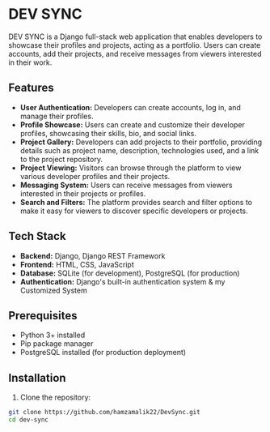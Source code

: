 # DEV SYNC

DEV SYNC is a Django full-stack web application that enables developers to showcase their profiles and projects, acting as a portfolio. Users can create accounts, add their projects, and receive messages from viewers interested in their work.

## Features

- **User Authentication:** Developers can create accounts, log in, and manage their profiles.
- **Profile Showcase:** Users can create and customize their developer profiles, showcasing their skills, bio, and social links.
- **Project Gallery:** Developers can add projects to their portfolio, providing details such as project name, description, technologies used, and a link to the project repository.
- **Project Viewing:** Visitors can browse through the platform to view various developer profiles and their projects.
- **Messaging System:** Users can receive messages from viewers interested in their projects or profiles.
- **Search and Filters:** The platform provides search and filter options to make it easy for viewers to discover specific developers or projects.

## Tech Stack

- **Backend:** Django, Django REST Framework
- **Frontend:** HTML, CSS, JavaScript 
- **Database:** SQLite (for development), PostgreSQL (for production)
- **Authentication:** Django's built-in authentication system & my Customized System

## Prerequisites

- Python 3+ installed
- Pip package manager
- PostgreSQL installed (for production deployment)

## Installation

1. Clone the repository:

```bash
git clone https://github.com/hamzamalik22/DevSync.git
cd dev-sync
